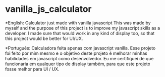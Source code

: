 # vanilla_js_calculator

*English:
Calculator just made with vanilla javascript
This was made by myself and the purpose of this project is to improve my javascript skills as a developer.
I made sure that would work in any kind of display too, so that this project would be better for UI/UX.

*Português:
Calculadora feita apenas com javascript vanilla. Esse projeto foi feito por mim mesmo e o objetivo deste projeto é melhorar minhas habilidades em javascript como desenvolvedor. Eu me certifiquei de que funcionaria em qualquer tipo de display também, para que este projeto fosse melhor para UI / UX.
